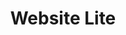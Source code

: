 ---
sort_key: 38
layout: sku
id: website-lite-business
title: "Website Lite"
heading: "Website Lite"
sub-title: "Submit your business profile to Google and local listings"
features:
 - feature: "Managed listing on Google My Business, True Local and Yellow Pages (online)"
 - feature: "Advice on how to get and respond to reviews"
 - feature: "Dedicated local support via phone and email"
price: 99
unit: business
---